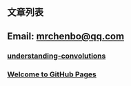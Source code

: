 ## 文章列表

## Email: mrchenbo@qq.com

### [understanding-convolutions](https://chenbooo.github.io/understanding-convolutions)

### [Welcome to GitHub Pages](https://chenbooo.github.io/welcome)
